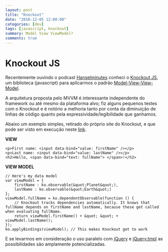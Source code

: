 ```yaml
---
layout: post 
title: "Knockout"
date: "2010-12-05 12:00:00"
categories: [dev]
tags: [javascript, knockout]
summary: Model View ViewModel?
comments: true
---
```


# Knockout JS

Recentemente ouvindo o podcast [Hanselminutes](http://www.hanselman.com/blog/HanselminutesPodcast243KnockoutJavaScriptWithSteveSanderson.aspx) conheci o [Knockout JS](http://knockoutjs.com), um biblioteca (javascript) para aplicarmos o padrão [Model-View-View-Model](http://en.wikipedia.org/wiki/Model_View_ViewModel).

A arquitetura proposta pelo MVVM  é interessante independente do framework ou até mesmo da plataforma alvo; fiz alguns pequenos testes com o Knockout e é notório a melhoria tanto por conta da diminuição de linhas de código quanto pela expressividade/legibilidade que ganhamos.

Abaixo um exemplo simples, retirado do próprio site do Knockout, e que pode ser visto em execução neste [link](http://knockoutjs.com/examples/helloWorld.html).

**VIEW**

```
<p>First name: <input data-bind="value: firstName" /></p>
<p>Last name: <input data-bind="value: lastName" /></p>
<h2>Hello, <span data-bind="text: fullName"> </span>!</h2>
```

**VIEW MODEL**

```
// Here's my data model
var viewModel = {
	firstName : ko.observable(&quot;Planet&quot;),
	lastName : ko.observable(&quot;Earth&quot;)
};
viewModel.fullName = ko.dependentObservable(function () {
	// Knockout tracks dependencies automatically. It knows that fullName depends on firstName and lastName, because these get called when evaluating fullName.
	return viewModel.firstName() + &quot; &quot; + viewModel.lastName();
});
ko.applyBindings(viewModel); // This makes Knockout get to work
```

E se levarmos em consideração o uso paralelo com [jQuery](http://jquery.com) e [jQuery.tmpl](http://api.jquery.com/jquery.tmpl) as possibilidades são amplamente potencializadas.
